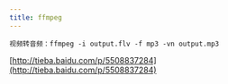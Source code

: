 ```yaml
---
title: ffmpeg
---
```


```
视频转音频：ffmpeg -i output.flv -f mp3 -vn output.mp3
```

[http://tieba.baidu.com/p/5508837284](http://tieba.baidu.com/p/5508837284)


